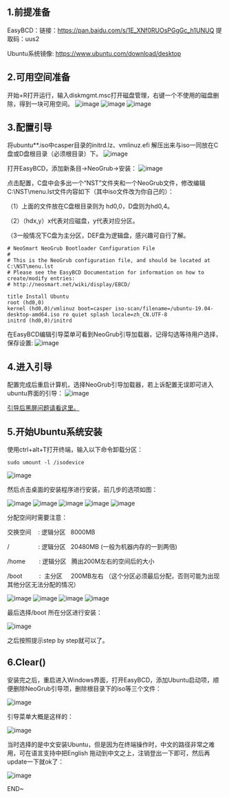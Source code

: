 
## 1.前提准备

EasyBCD：链接：https://pan.baidu.com/s/1E_XNf0RUOsPGgGc_h1UNUQ 提取码：uus2 

Ubuntu系统镜像: https://www.ubuntu.com/download/desktop

## 2.可用空间准备

开始+R打开运行，输入diskmgmt.msc打开磁盘管理，右键一个不使用的磁盘删除，得到一块可用空间。
![image](https://github.com/kebiao/deeplearning/blob/master/screenshots/win_linux_install/1.png)
![image](https://github.com/kebiao/deeplearning/blob/master/screenshots/win_linux_install/2.png)
![image](https://github.com/kebiao/deeplearning/blob/master/screenshots/win_linux_install/3.png)

## 3.配置引导

将ubuntu**.iso中casper目录的initrd.lz、vmlinuz.efi 解压出来与iso一同放在C盘或D盘根目录（必须根目录）下。
![image](https://github.com/kebiao/deeplearning/blob/master/screenshots/win_linux_install/4.png)

打开EasyBCD，添加新条目->NeoGrub->安装：
![image](https://github.com/kebiao/deeplearning/blob/master/screenshots/win_linux_install/5.png)

点击配置，C盘中会多出一个“NST”文件夹和一个NeoGrub文件，修改编辑C:\NST\menu.lst文件内容如下（其中iso文件改为你自己的）：

（1）上面的文件放在C盘根目录则为 hd0,0，D盘则为hd0,4。

（2）（hdx,y）x代表对应磁盘，y代表对应分区。

（3一般情况下C盘为主分区，DEF盘为逻辑盘，感兴趣可自行了解。


    # NeoSmart NeoGrub Bootloader Configuration File
    #
    # This is the NeoGrub configuration file, and should be located at C:\NST\menu.lst
    # Please see the EasyBCD Documentation for information on how to create/modify entries:
    # http://neosmart.net/wiki/display/EBCD/

    title Install Ubuntu 
    root (hd0,0) 
    kernel (hd0,0)/vmlinuz boot=casper iso-scan/filename=/ubuntu-19.04-desktop-amd64.iso ro quiet splash locale=zh_CN.UTF-8 
    initrd (hd0,0)/initrd


在EasyBCD编辑引导菜单可看到NeoGrub引导加载器，记得勾选等待用户选择，保存设置:
![image](https://github.com/kebiao/deeplearning/blob/master/screenshots/win_linux_install/6.png)

## 4.进入引导

配置完成后重启计算机，选择NeoGrub引导加载器，若上诉配置无误即可进入ubuntu界面的引导：
![image](https://github.com/kebiao/deeplearning/blob/master/screenshots/win_linux_install/7.png)

[引导后黑屏问题请看这里。](https://github.com/kebiao/deeplearning/blob/master/install/ubuntu_install_blackscreen.md)

## 5.开始Ubuntu系统安装

使用ctrl+alt+T打开终端，输入以下命令卸载分区：

    sudo umount -l /isodevice

![image](https://github.com/kebiao/deeplearning/blob/master/screenshots/win_linux_install/8.png)

然后点击桌面的安装程序进行安装，前几步的选项如图：

![image](https://github.com/kebiao/deeplearning/blob/master/screenshots/win_linux_install/9.png)
![image](https://github.com/kebiao/deeplearning/blob/master/screenshots/win_linux_install/10.png)
![image](https://github.com/kebiao/deeplearning/blob/master/screenshots/win_linux_install/11.png)
![image](https://github.com/kebiao/deeplearning/blob/master/screenshots/win_linux_install/12.png)
![image](https://github.com/kebiao/deeplearning/blob/master/screenshots/win_linux_install/13.png)

分配空间时需要注意：

交换空间    : 逻辑分区   8000MB

/                 : 逻辑分区   20480MB (一般为机器内存的一到两倍)

/home        : 逻辑分区   腾出200M左右的空间后的大小

/boot          :  主分区     200MB左右 （这个分区必须最后分配，否则可能为出现其他分区无法分配的情况）

![image](https://github.com/kebiao/deeplearning/blob/master/screenshots/win_linux_install/14.png)
![image](https://github.com/kebiao/deeplearning/blob/master/screenshots/win_linux_install/15.png)
![image](https://github.com/kebiao/deeplearning/blob/master/screenshots/win_linux_install/16.png)
![image](https://github.com/kebiao/deeplearning/blob/master/screenshots/win_linux_install/17.png)

最后选择/boot 所在分区进行安装：

![image](https://github.com/kebiao/deeplearning/blob/master/screenshots/win_linux_install/18.png)

之后按照提示step by step就可以了。


## 6.Clear()

安装完之后，重启进入Windows界面，打开EasyBCD，添加Ubuntu启动项，顺便删除NeoGrub引导项，删除根目录下的iso等三个文件：

![image](https://github.com/kebiao/deeplearning/blob/master/screenshots/win_linux_install/19.png)

引导菜单大概是这样的：

![image](https://github.com/kebiao/deeplearning/blob/master/screenshots/win_linux_install/20.png)

当时选择的是中文安装Ubuntu，但是因为在终端操作时，中文的路径非常之难用，可在语言支持中把English 拖动到中文之上，注销登出一下即可，然后再update一下就ok了：

![image](https://github.com/kebiao/deeplearning/blob/master/screenshots/win_linux_install/21.png)

END~
